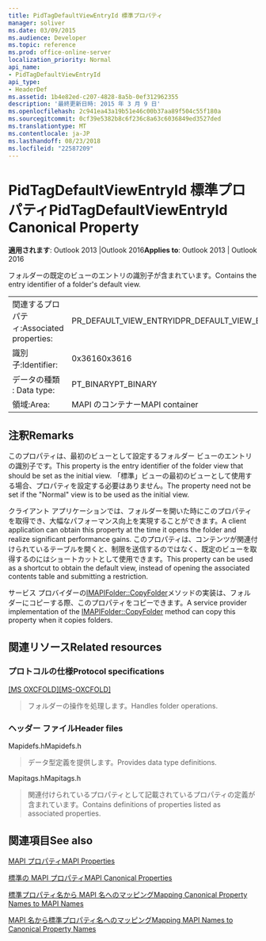 ```yaml
---
title: PidTagDefaultViewEntryId 標準プロパティ
manager: soliver
ms.date: 03/09/2015
ms.audience: Developer
ms.topic: reference
ms.prod: office-online-server
localization_priority: Normal
api_name:
- PidTagDefaultViewEntryId
api_type:
- HeaderDef
ms.assetid: 1b4e82ed-c207-4828-8a5b-0ef312962355
description: '最終更新日時: 2015 年 3 月 9 日'
ms.openlocfilehash: 2c941ea43a19b51e46c00b37aa89f504c55f180a
ms.sourcegitcommit: 0cf39e5382b8c6f236c8a63c6036849ed3527ded
ms.translationtype: MT
ms.contentlocale: ja-JP
ms.lasthandoff: 08/23/2018
ms.locfileid: "22587209"
---
```

# <a name="pidtagdefaultviewentryid-canonical-property"></a><span data-ttu-id="1a1ed-103">PidTagDefaultViewEntryId 標準プロパティ</span><span class="sxs-lookup"><span data-stu-id="1a1ed-103">PidTagDefaultViewEntryId Canonical Property</span></span>

  
  
<span data-ttu-id="1a1ed-104">**適用されます**: Outlook 2013 |Outlook 2016</span><span class="sxs-lookup"><span data-stu-id="1a1ed-104">**Applies to**: Outlook 2013 | Outlook 2016</span></span> 
  
<span data-ttu-id="1a1ed-105">フォルダーの既定のビューのエントリの識別子が含まれています。</span><span class="sxs-lookup"><span data-stu-id="1a1ed-105">Contains the entry identifier of a folder's default view.</span></span>
  
|||
|:-----|:-----|
|<span data-ttu-id="1a1ed-106">関連するプロパティ:</span><span class="sxs-lookup"><span data-stu-id="1a1ed-106">Associated properties:</span></span>  <br/> |<span data-ttu-id="1a1ed-107">PR_DEFAULT_VIEW_ENTRYID</span><span class="sxs-lookup"><span data-stu-id="1a1ed-107">PR_DEFAULT_VIEW_ENTRYID</span></span>  <br/> |
|<span data-ttu-id="1a1ed-108">識別子:</span><span class="sxs-lookup"><span data-stu-id="1a1ed-108">Identifier:</span></span>  <br/> |<span data-ttu-id="1a1ed-109">0x3616</span><span class="sxs-lookup"><span data-stu-id="1a1ed-109">0x3616</span></span>  <br/> |
|<span data-ttu-id="1a1ed-110">データの種類 : </span><span class="sxs-lookup"><span data-stu-id="1a1ed-110">Data type:</span></span>  <br/> |<span data-ttu-id="1a1ed-111">PT_BINARY</span><span class="sxs-lookup"><span data-stu-id="1a1ed-111">PT_BINARY</span></span>  <br/> |
|<span data-ttu-id="1a1ed-112">領域:</span><span class="sxs-lookup"><span data-stu-id="1a1ed-112">Area:</span></span>  <br/> |<span data-ttu-id="1a1ed-113">MAPI のコンテナー</span><span class="sxs-lookup"><span data-stu-id="1a1ed-113">MAPI container</span></span>  <br/> |
   
## <a name="remarks"></a><span data-ttu-id="1a1ed-114">注釈</span><span class="sxs-lookup"><span data-stu-id="1a1ed-114">Remarks</span></span>

<span data-ttu-id="1a1ed-115">このプロパティは、最初のビューとして設定するフォルダー ビューのエントリの識別子です。</span><span class="sxs-lookup"><span data-stu-id="1a1ed-115">This property is the entry identifier of the folder view that should be set as the initial view.</span></span> <span data-ttu-id="1a1ed-116">「標準」ビューの最初のビューとして使用する場合、プロパティを設定する必要はありません。</span><span class="sxs-lookup"><span data-stu-id="1a1ed-116">The property need not be set if the "Normal" view is to be used as the initial view.</span></span>
  
<span data-ttu-id="1a1ed-117">クライアント アプリケーションでは、フォルダーを開いた時にこのプロパティを取得でき、大幅なパフォーマンス向上を実現することができます。</span><span class="sxs-lookup"><span data-stu-id="1a1ed-117">A client application can obtain this property at the time it opens the folder and realize significant performance gains.</span></span> <span data-ttu-id="1a1ed-118">このプロパティは、コンテンツが関連付けられているテーブルを開くと、制限を送信するのではなく、既定のビューを取得するのにはショートカットとして使用できます。</span><span class="sxs-lookup"><span data-stu-id="1a1ed-118">This property can be used as a shortcut to obtain the default view, instead of opening the associated contents table and submitting a restriction.</span></span>
  
<span data-ttu-id="1a1ed-119">サービス プロバイダーの[IMAPIFolder::CopyFolder](imapifolder-copyfolder.md)メソッドの実装は、フォルダーにコピーする際、このプロパティをコピーできます。</span><span class="sxs-lookup"><span data-stu-id="1a1ed-119">A service provider implementation of the [IMAPIFolder::CopyFolder](imapifolder-copyfolder.md) method can copy this property when it copies folders.</span></span> 
  
## <a name="related-resources"></a><span data-ttu-id="1a1ed-120">関連リソース</span><span class="sxs-lookup"><span data-stu-id="1a1ed-120">Related resources</span></span>

### <a name="protocol-specifications"></a><span data-ttu-id="1a1ed-121">プロトコルの仕様</span><span class="sxs-lookup"><span data-stu-id="1a1ed-121">Protocol specifications</span></span>

<span data-ttu-id="1a1ed-122">[[MS OXCFOLD]](http://msdn.microsoft.com/library/c0f31b95-c07f-486c-98d9-535ed9705fbf%28Office.15%29.aspx)</span><span class="sxs-lookup"><span data-stu-id="1a1ed-122">[[MS-OXCFOLD]](http://msdn.microsoft.com/library/c0f31b95-c07f-486c-98d9-535ed9705fbf%28Office.15%29.aspx)</span></span>
  
> <span data-ttu-id="1a1ed-123">フォルダーの操作を処理します。</span><span class="sxs-lookup"><span data-stu-id="1a1ed-123">Handles folder operations.</span></span>
    
### <a name="header-files"></a><span data-ttu-id="1a1ed-124">ヘッダー ファイル</span><span class="sxs-lookup"><span data-stu-id="1a1ed-124">Header files</span></span>

<span data-ttu-id="1a1ed-125">Mapidefs.h</span><span class="sxs-lookup"><span data-stu-id="1a1ed-125">Mapidefs.h</span></span>
  
> <span data-ttu-id="1a1ed-126">データ型定義を提供します。</span><span class="sxs-lookup"><span data-stu-id="1a1ed-126">Provides data type definitions.</span></span>
    
<span data-ttu-id="1a1ed-127">Mapitags.h</span><span class="sxs-lookup"><span data-stu-id="1a1ed-127">Mapitags.h</span></span>
  
> <span data-ttu-id="1a1ed-128">関連付けられているプロパティとして記載されているプロパティの定義が含まれています。</span><span class="sxs-lookup"><span data-stu-id="1a1ed-128">Contains definitions of properties listed as associated properties.</span></span>
    
## <a name="see-also"></a><span data-ttu-id="1a1ed-129">関連項目</span><span class="sxs-lookup"><span data-stu-id="1a1ed-129">See also</span></span>



[<span data-ttu-id="1a1ed-130">MAPI プロパティ</span><span class="sxs-lookup"><span data-stu-id="1a1ed-130">MAPI Properties</span></span>](mapi-properties.md)
  
[<span data-ttu-id="1a1ed-131">標準の MAPI プロパティ</span><span class="sxs-lookup"><span data-stu-id="1a1ed-131">MAPI Canonical Properties</span></span>](mapi-canonical-properties.md)
  
[<span data-ttu-id="1a1ed-132">標準プロパティ名から MAPI 名へのマッピング</span><span class="sxs-lookup"><span data-stu-id="1a1ed-132">Mapping Canonical Property Names to MAPI Names</span></span>](mapping-canonical-property-names-to-mapi-names.md)
  
[<span data-ttu-id="1a1ed-133">MAPI 名から標準プロパティ名へのマッピング</span><span class="sxs-lookup"><span data-stu-id="1a1ed-133">Mapping MAPI Names to Canonical Property Names</span></span>](mapping-mapi-names-to-canonical-property-names.md)

